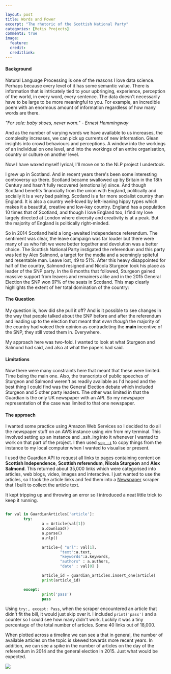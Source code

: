 ```yaml
---

layout: post
title: Words and Power
excerpt: "The rhetoric of the Scottish National Party"
categories: [Metis Projects]
comments: true
image:
  feature: 
  credit: 
  creditlink:
---
```


#### Background

Natural Language Processing is one of the reasons I love data science. Perhaps because every level of it has some semantic value. There is information that is intricately tied to your upbringing, experience, perception of the world, in every word, every sentence. The data doesn't necessarily have to be large to be more meaningful to you. For example, 
an incredible poem with an enormous amount of information regardless of how many words are there. 

_"For sale: baby shoes, never worn." - Ernest Hemmingway_


And as the number of varying words we have available to us increases, the complexity increases, we can pick up currents of new information. Glean insights into crowd behaviours and perceptions. A window into the workings of an individual on one level, and into the workings of an entire organisation, country or culture on another level. 

Now I have waxed myself lyrical, I'll move on to the NLP project I undertook. 

I grew up in Scotland. And in recent years there's been some interesting controversy up there. Scotland became swallowed up by Britain in the 18th Century and hasn't fully recovered (emotionally) since. And though Scotland benefits financially from the union with England, politically and socially it is a very bad pairing. Scotland is a far more socialist country than England. It is also a country well-loved by left-leaning hippy types which makes it a beautiful, creative and low-key country. England has a population 10 times that of Scotland, and though I love England too, I find my love largely directed at London where diversity and creativity is at a peak. But the majority of England is politically right-minded.

So in 2014 Scotland held a long-awaited independence referendum. The sentiment was clear, the leave campaign was far louder but there were many of us who felt we were better together and devolution was a better choice. The Scottish National Party instigated the referendum and this party was led by Alex Salmond, a target for the media and a seemingly spiteful and resentable man. Leave lost, 49 to 51%. After this heavy disappointed for half of the country, Salmond resigned and Nicola Sturgeon took his place as leader of the SNP party. In the 8 months that followed, Sturgeon gained massive support from leavers and remainers alike and in the 2015 General Election the SNP won 97% of the seats in Scotland. This map clearly highlights the extent of her total domination of the country:



#### The Question

My question is, how did she pull it off? And is it possible to see changes in the way that people talked about the SNP before and after the referendum and leading up to the election that meant that _even though_ the majority of the country had voiced their opinion as contradicting the __main__ incentive of the SNP, they still voted them in. Everywhere. 

My approach here was two-fold. I wanted to look at what Sturgeon and Salmond had said, and also at what the papers had said. 

#### Limitations

Now there were many constraints here that meant that these were limited. Time being the main one. Also, the transcripts of public speeches of Sturgeon and Salmond weren't as readily available as I'd hoped and the best thing I could find was the General Election debate which included Sturgeon and 5 other party leaders. The other was limited in that the Guardian is the only UK newspaper with an API. So my newspaper representation of the case was limited to that one newspaper.

#### The approach

I wanted some practice using Amazon Web Services so I decided to do all the newspaper stuff on an AWS instance using vim from my terminal. This involved setting up an instance and _ssh_ing into it whenever I wanted to work on that part of the project. I then used [`scp -i`](http://stackoverflow.com/questions/11304895/how-to-scp-a-folder-from-remote-to-local) to copy things from the instance to my local computer when I wanted to visualise or present. 

I used the Guardian API to request all links to pages containing content on __Scottish Independence__, __Scottish referendum__, __Nicola Sturgeon__ and __Alex Salmond__. This returned about 35,000 links which were categorised into articles, web blogs, video, images and interactive. I just wanted to use the articles, so I took the article links and fed them into a [Newspaper](http://newspaper.readthedocs.io/en/latest/) scraper that I built to collect the article text.

It kept tripping up and throwing an error so I introduced a neat little trick to keep it running. 

```python

for val in GuardianArticles['article']:
        try:
                a = Article(val[1])
                a.download()
                a.parse()
                a.nlp()

                article={ "url": val[1],
                        "text":a.text,
                        "keywords":a.keywords,
                        "authors" : a.authors,
                        "date" : val[0] }

                article_id = guardian_articles.insert_one(article)
                print(article_id)

        except:
                print('pass')
                pass


```

Using `try:, except: Pass`, when the scraper encountered an article that didn't fit the bill, it would just skip over it. I included `print('pass')` and a counter so I could see how many didn't work. Luckily it was a tiny percentage of the total number of articles. Some 40 links out of 18,000.

When plotted across a timeline we can see a that in general, the number of available articles on the topic is skewed towards more recent years. In addition, we can see a spike in the number of articles on the day of the referendum in 2014 and the general election in 2015. Just what would be expected.

![](https://github.com/deenhe91/deenhe91.github.io/blob/master/images/articledistribution.png?raw=true)



